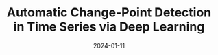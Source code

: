 ---
title: "Automatic Change-Point Detection in Time Series via Deep Learning"
collection: publications
permalink: /publication/2024-01-11JieAutoCPD
category: manuscripts
date: 2024-01-11
venue: 'Journal of the Royal Statistical Society Series B (with discussion)'
paperurl: 'https://jieli12.github.io/files/papers/JRSSB-Discussion-Main2024.pdf'
link: 'https://doi.org/10.1093/jrsssb/qkae004'
github: 'https://github.com/Jieli12/AutoCPD'
citation: '<b>Jie Li</b>, Paul Fearnhead, Piotr Fryzlewicz and Tengyao Wang  (2024). Automatic Change-Point Detection in Time Series via Deep Learning, <i>Journal of the Royal Statistical Society Series B: Statistical Methodology</i> (with discussion) Volume 86, Issue 2, April 2024, Pages 273–285, https://doi.org/10.1093/jrsssb/qkae004.'
---